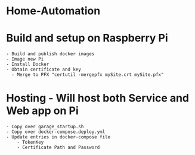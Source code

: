 # Home-Automation

# Build and setup on Raspberry Pi
	- Build and publish docker images
	- Image new Pi
	- Install Docker
	- Obtain certificate and key
	  - Merge to PFX "certutil -mergepfx mySite.crt mySite.pfx"
# Hosting - Will host both Service and Web app on Pi
	- Copy over garage_startup.sh
	- Copy over docker-compose.deploy.yml
	- Update entries in docker-compose file
		- TokenKey
		- Certificate Path and Password